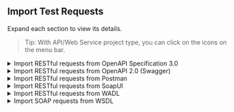 ## Import Test Requests

Expand each section to view its details. 

> Tip: With API/Web Service project type, you can click on the icons on the menu bar. 

<details><summary>Import RESTful requests from OpenAPI Specification 3.0</summary>

> You need a Katalon Studio Enterprise license.

To import a service definition with OpenAPI 3.0, please do as follows:

1. Open or create a project then import the service definition in two ways:

* With a API/Web Service project type, click on the OpenAPI icon and select the **Import OpenAPI 3** option; or

   <img src="https://github.com/katalon-studio/docs-images/raw/master/katalon-studio/docs/import-openapi30/icon.png" width=60%>

* In **Tests Explorer**, right-click on any folder of **Object Repository** and select **Import > From OpenAPI 3**.

   <img src="https://github.com/katalon-studio/docs-images/raw/master/katalon-studio/docs/import-openapi30/rightclick.png" width=70%>

3. In the displayed dialog, browse your **OpenAPI 3.0** local file or enter an OpenAPI 3 URL, and click **OK**.

   <img src="https://github.com/katalon-studio/docs-images/raw/master/katalon-studio/docs/import-openapi30/browse.png" width=70%>

</details>

<details><summary>Import RESTful requests from OpenAPI 2.0 (Swagger)</summary>

1. Open or create a project then import the service definition in two ways:

* With a API/Web Service project type, click on the OpenAPI icon and select the **Import OpenAPI 2 (Swagger)** option; or

   <img src="https://github.com/katalon-studio/docs-images/raw/master/katalon-studio/docs/import-rest-requests-from-swagger-20/import.png" width=60%>

* In **Tests Explorer**, right-click on any folder of **Object Repository** and select **Import > From OpenAPI 2 (Swagger)**.

   <img src="https://github.com/katalon-studio/docs-images/raw/master/katalon-studio/docs/import-rest-requests-from-swagger-20/import-via-object.png" width=70%>

3. In the displayed dialog, browse your **Swagger** local file or enter an OpenAPI 2 (Swagger) URL, and click **OK**.

   <img src="https://github.com/katalon-studio/docs-images/raw/master/katalon-studio/docs/import-rest-requests-from-swagger-20/browse.png" width=70%>

</details>

<details><summary>Import RESTful requests from Postman</summary>
   
To import test requests from Postman, please do as folows:

1. Export your Postman collection to JSON. See the instruction [here](https://learning.getpostman.com/docs/postman/collections/data_formats/#exporting-and-importing-postman-data). 

2. In Katalon Studio, with an API/Web Service project, click on the Postman icon

   <img src="https://github.com/katalon-studio/docs-images/raw/master/katalon-studio/docs/import-postman/postman.png" width=100%>

3. In the displayed dialog, browse your exported Postman local file and click **OK**.

   <img src="https://github.com/katalon-studio/docs-images/raw/master/katalon-studio/docs/import-postman/browser.png" width=100%>

The corresponding test requests will be imported into folder Postman.

</details>

<details><summary>Import RESTful requests from SoapUI</summary>

1. Open or create a project then

* Click on the **Import Rest Services from SoapUI** icon (only available for API/Web Service project type); or

   <img src="https://github.com/katalon-studio/docs-images/raw/master/katalon-studio/docs/import-soapui/icon.png">

* In **Tests Explorer**, right-click on any folder of **Object Repository** and select **Import > From SoapUI**

   <img src="https://github.com/katalon-studio/docs-images/raw/master/katalon-studio/docs/import-soapui/rightclick.png">

3. In the displayed dialog, browse to your **SoapUI** project and click **OK**.

   <img src="https://github.com/katalon-studio/docs-images/raw/master/katalon-studio/docs/import-soapui/browse.png">

</details>

<details><summary>Import RESTful requests from WADL</summary>

You can use an example WADL Description provided [here](https://www.w3.org/Submission/wadl/#x3-40001.3).

1. Open or create a project then import the service definition in two ways:

* With a API/Web Service project type, click on the **Import WADL** icon; or

   <img src="https://github.com/katalon-studio/docs-images/raw/master/katalon-studio/docs/import-wadl/icon.png" width=302>

* In **Tests Explorer**, right-click on any folder of **Object Repository** and select **Import > From WADL**

   <img src="https://github.com/katalon-studio/docs-images/raw/master/katalon-studio/docs/import-wadl/rightclick.png" width=589>

2. In the displayed dialog, browse your **WADL** local file and click **OK**.

   <img src="https://github.com/katalon-studio/docs-images/raw/master/katalon-studio/docs/import-wadl/browse.png" width=399>

</details>

<details><summary>Import SOAP requests from WSDL</summary>

To import a WSDL file to your project, please do as follows:

1. In **Tests Explorer**, right-click on any folder of **Object Repository**
2. Select **Import > From WSDL**
   <img src="https://github.com/katalon-studio/docs-images/raw/master/katalon-studio/docs/import-soap-requests-from-wsdl/import-wsdl-rightclick.png" width=512 >

3. In the **URL** field of the **Import WSDL** dialog, specify either a remote WSDL URL or a path of a local WSDL file (e.g., [http://www.dneonline.com/calculator.asmx?WSDL](http://www.dneonline.com/calculator.asmx?WSDL)).
4. Click **OK**. Katalon Studio loads the file and generates SOAP request objects.

If you have created an **API/Web Service** project, click on the **Import WSDL** icon on the main toolbar to display the **Import WSDL** dialog in step 3.

<img src="https://github.com/katalon-studio/docs-images/raw/master/katalon-studio/docs/import-soap-requests-from-wsdl/import-wsdl-icon.png" width=412 >

</details>

